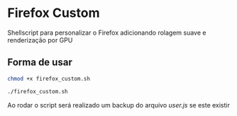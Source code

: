# Firefox Custom

Shellscript para personalizar o Firefox adicionando rolagem suave e renderização por GPU

## Forma de usar

```sh
chmod +x firefox_custom.sh

./firefox_custom.sh

``` 
Ao rodar o script será realizado um backup do arquivo *user.js* se este existir



